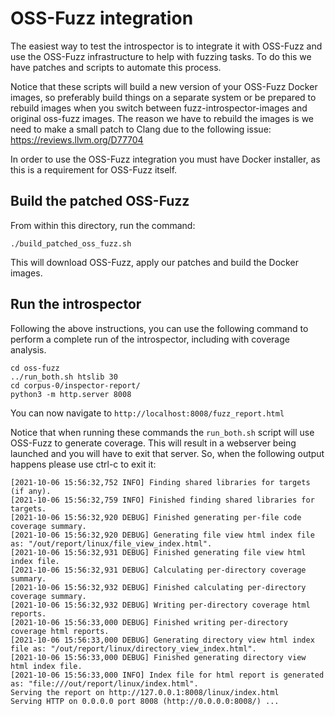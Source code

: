 # OSS-Fuzz integration

The easiest way to test the introspector is to integrate it with OSS-Fuzz
and use the OSS-Fuzz infrastructure to help with fuzzing tasks. To do this
we have patches and scripts to automate this process. 

Notice that these scripts will build a new version of your OSS-Fuzz Docker
images, so preferably build things on a separate system or be prepared to
rebuild images when you switch between fuzz-introspector-images and original
oss-fuzz images. The reason we have to rebuild the images is we need to make
a small patch to Clang due to the following issue: https://reviews.llvm.org/D77704

In order to use the OSS-Fuzz integration you must have Docker installer, as this
is a requirement for OSS-Fuzz itself.

## Build the patched OSS-Fuzz
From within this directory, run the command:
```
./build_patched_oss_fuzz.sh
```

This will download OSS-Fuzz, apply our patches and build the Docker images.

## Run the introspector
Following the above instructions, you can use the following command to perform
a complete run of the introspector, including with coverage analysis.


```
cd oss-fuzz
../run_both.sh htslib 30
cd corpus-0/inspector-report/
python3 -m http.server 8008
```

You can now navigate to `http://localhost:8008/fuzz_report.html`

Notice that when running these commands the `run_both.sh` script will use
OSS-Fuzz to generate coverage. This will result in a webserver being launched
and you will have to exit that server. So, when the following output happens
please use ctrl-c to exit it:

```
[2021-10-06 15:56:32,752 INFO] Finding shared libraries for targets (if any).
[2021-10-06 15:56:32,759 INFO] Finished finding shared libraries for targets.
[2021-10-06 15:56:32,920 DEBUG] Finished generating per-file code coverage summary.
[2021-10-06 15:56:32,920 DEBUG] Generating file view html index file as: "/out/report/linux/file_view_index.html".
[2021-10-06 15:56:32,931 DEBUG] Finished generating file view html index file.
[2021-10-06 15:56:32,931 DEBUG] Calculating per-directory coverage summary.
[2021-10-06 15:56:32,932 DEBUG] Finished calculating per-directory coverage summary.
[2021-10-06 15:56:32,932 DEBUG] Writing per-directory coverage html reports.
[2021-10-06 15:56:33,000 DEBUG] Finished writing per-directory coverage html reports.
[2021-10-06 15:56:33,000 DEBUG] Generating directory view html index file as: "/out/report/linux/directory_view_index.html".
[2021-10-06 15:56:33,000 DEBUG] Finished generating directory view html index file.
[2021-10-06 15:56:33,000 INFO] Index file for html report is generated as: "file:///out/report/linux/index.html".
Serving the report on http://127.0.0.1:8008/linux/index.html
Serving HTTP on 0.0.0.0 port 8008 (http://0.0.0.0:8008/) ...
```
